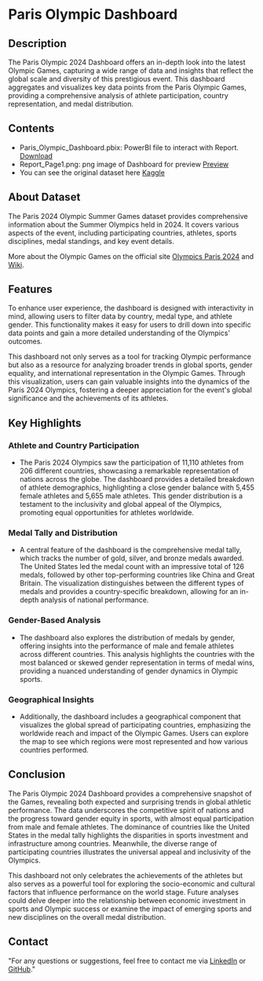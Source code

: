 
# Paris Olympic Dashboard 
## Description

The Paris Olympic 2024 Dashboard offers an in-depth look into the latest Olympic Games, capturing a wide range of data and insights that reflect the global scale and diversity of this prestigious event. This dashboard aggregates and visualizes key data points from the Paris Olympic Games, providing a comprehensive analysis of athlete participation, country representation, and medal distribution.

## Contents

- Paris_Olympic_Dashboard.pbix: PowerBI file to interact with Report.
        [Download](https://github.com/Deepak2002kumar/Paris-Olympic-Dashboard/blob/main/Paris_Olympic_Dashboard.pbix)
- Report_Page1.png: png image of Dashboard for preview [Preview](https://github.com/Deepak2002kumar/Paris-Olympic-Dashboard/blob/main/Report_Page1.png?raw=true)
- You can see the original dataset here [Kaggle](https://www.kaggle.com/datasets/piterfm/paris-2024-olympic-summer-games)

## About Dataset
The Paris 2024 Olympic Summer Games dataset provides comprehensive information about the Summer Olympics held in 2024. It covers various aspects of the event, including participating countries, athletes, sports disciplines, medal standings, and key event details.

More about the Olympic Games on the official site [Olympics Paris 2024](https://olympics.com/en/paris-2024) and [Wiki](https://en.wikipedia.org/wiki/2024_Summer_Olympics).

## Features

To enhance user experience, the dashboard is designed with interactivity in mind, allowing users to filter data by country, medal type, and athlete gender. This functionality makes it easy for users to drill down into specific data points and gain a more detailed understanding of the Olympics' outcomes.

This dashboard not only serves as a tool for tracking Olympic performance but also as a resource for analyzing broader trends in global sports, gender equality, and international representation in the Olympic Games. Through this visualization, users can gain valuable insights into the dynamics of the Paris 2024 Olympics, fostering a deeper appreciation for the event's global significance and the achievements of its athletes.

## Key Highlights

### Athlete and Country Participation

- The Paris 2024 Olympics saw the participation of 11,110 athletes from 206 different countries, showcasing a remarkable representation of nations across the globe. The dashboard provides a detailed breakdown of athlete demographics, highlighting a close gender balance with 5,455 female athletes and 5,655 male athletes. This gender distribution is a testament to the inclusivity and global appeal of the Olympics, promoting equal opportunities for athletes worldwide.

### Medal Tally and Distribution

- A central feature of the dashboard is the comprehensive medal tally, which tracks the number of gold, silver, and bronze medals awarded. The United States led the medal count with an impressive total of 126 medals, followed by other top-performing countries like China and Great Britain. The visualization distinguishes between the different types of medals and provides a country-specific breakdown, allowing for an in-depth analysis of national performance.

### Gender-Based Analysis

- The dashboard also explores the distribution of medals by gender, offering insights into the performance of male and female athletes across different countries. This analysis highlights the countries with the most balanced or skewed gender representation in terms of medal wins, providing a nuanced understanding of gender dynamics in Olympic sports.

### Geographical Insights

- Additionally, the dashboard includes a geographical component that visualizes the global spread of participating countries, emphasizing the worldwide reach and impact of the Olympic Games. Users can explore the map to see which regions were most represented and how various countries performed.

## Conclusion 
The Paris Olympic 2024 Dashboard provides a comprehensive snapshot of the Games, revealing both expected and surprising trends in global athletic performance. The data underscores the competitive spirit of nations and the progress toward gender equity in sports, with almost equal participation from male and female athletes. The dominance of countries like the United States in the medal tally highlights the disparities in sports investment and infrastructure among countries. Meanwhile, the diverse range of participating countries illustrates the universal appeal and inclusivity of the Olympics.

This dashboard not only celebrates the achievements of the athletes but also serves as a powerful tool for exploring the socio-economic and cultural factors that influence performance on the world stage. Future analyses could delve deeper into the relationship between economic investment in sports and Olympic success or examine the impact of emerging sports and new disciplines on the overall medal distribution.

## Contact
"For any questions or suggestions, feel free to contact me via [LinkedIn](https://www.linkedin.com/in/deepak-kumar-138110241/) or [GitHub](https://github.com/Deepak2002kumar)."

